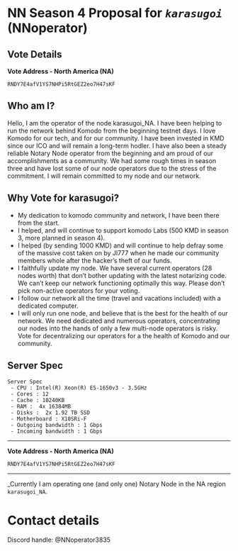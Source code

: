 # NN Season 4 Proposal for *`karasugoi`* (NNoperator)
## Vote Details

**Vote Address - North America (NA)**
```
RNDY7E4afV1YS7NHPi5RtGEZ2eo7H47sKF

```

## Who am I?
Hello, I am the operator of the node karasugoi_NA. I have been helping to run the network behind Komodo from the beginning testnet days. I love Komodo for our tech, and for our community. I have been invested in KMD since our ICO and will remain a long-term hodler. I have also been a steady reliable Notary Node operator from the beginning and am proud of our accomplishments as a community. We had some rough times in season three and have lost some of our node operators due to the stress of the commitment.  I will remain committed to my node and our network.

## Why Vote for karasugoi?
- My dedication to komodo community and network, I have been there from the start.
- I helped, and will continue to support komodo Labs (500 KMD in season 3, more planned in season 4). 
- I helped (by sending 1000 KMD) and will continue to help defray some of the massive cost taken on by Jl777 when he made our community members whole after the hacker’s theft of our funds.
- I faithfully update my node. We have several current operators (28 nodes worth) that don’t bother updating with the latest notarizing code. We can’t keep our network functioning optimally this way. Please don’t pick non-active operators for your voting.        
- I follow our network all the time (travel and vacations included) with a dedicated computer.
- I will only run one node, and believe that is the best for the health of our network. We need dedicated and numerous operators, concentrating our nodes into the hands of only a few multi-node operators is risky. Vote for decentralizing our operators for a the health of Komodo and our community.

## Server Spec
```
Server Spec
 - CPU : Intel(R) Xeon(R) E5-1650v3 - 3.5GHz 
 - Cores : 12 
 - Cache : 10240KB
 - RAM :  4x 16384MB
 - Disks :  2x 1.92 TB SSD
 - Motherboard : X10SRi-F
 - Outgoing bandwidth : 1 Gbps
 - Incoming bandwidth : 1 Gbps

```
---

**Vote Address - North America (NA)**
```
RNDY7E4afV1YS7NHPi5RtGEZ2eo7H47sKF
```
---
_Currently I am operating one (and only one) Notary Node in the NA region `karasugoi_NA`. 

# Contact details

Discord handle: @NNoperator3835
